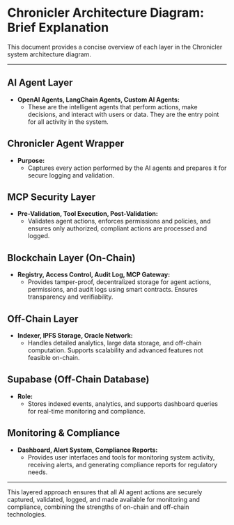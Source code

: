 # Chronicler Architecture Diagram: Brief Explanation

This document provides a concise overview of each layer in the Chronicler system architecture diagram.

---

## AI Agent Layer
- **OpenAI Agents, LangChain Agents, Custom AI Agents:**
  - These are the intelligent agents that perform actions, make decisions, and interact with users or data. They are the entry point for all activity in the system.

## Chronicler Agent Wrapper
- **Purpose:**
  - Captures every action performed by the AI agents and prepares it for secure logging and validation.

## MCP Security Layer
- **Pre-Validation, Tool Execution, Post-Validation:**
  - Validates agent actions, enforces permissions and policies, and ensures only authorized, compliant actions are processed and logged.

## Blockchain Layer (On-Chain)
- **Registry, Access Control, Audit Log, MCP Gateway:**
  - Provides tamper-proof, decentralized storage for agent actions, permissions, and audit logs using smart contracts. Ensures transparency and verifiability.

## Off-Chain Layer
- **Indexer, IPFS Storage, Oracle Network:**
  - Handles detailed analytics, large data storage, and off-chain computation. Supports scalability and advanced features not feasible on-chain.

## Supabase (Off-Chain Database)
- **Role:**
  - Stores indexed events, analytics, and supports dashboard queries for real-time monitoring and compliance.

## Monitoring & Compliance
- **Dashboard, Alert System, Compliance Reports:**
  - Provides user interfaces and tools for monitoring system activity, receiving alerts, and generating compliance reports for regulatory needs.

---

This layered approach ensures that all AI agent actions are securely captured, validated, logged, and made available for monitoring and compliance, combining the strengths of on-chain and off-chain technologies.